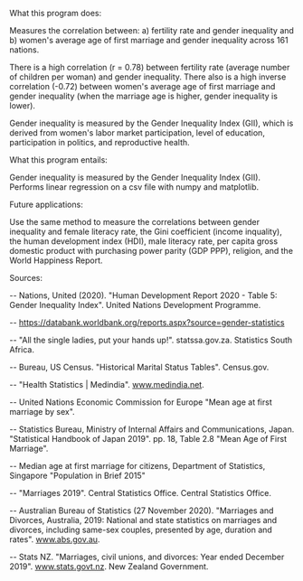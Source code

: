 What this program does: 

Measures the correlation between: a) fertility rate and gender inequality and b) women's average age of first marriage and gender inequality across 161 nations. 

There is a high correlation (r = 0.78) between fertility rate (average number of children per woman) and gender inequality. There also is a high inverse correlation (-0.72) between women's average age of first marriage and gender inequality (when the marriage age is higher, gender inequality is lower). 

Gender inequality is measured by the Gender Inequality Index (GII), which is derived from women's labor market participation, level of education, participation in politics, and reproductive health. 


What this program entails: 

Gender inequality is measured by the Gender Inequality Index (GII). Performs linear regression on a csv file with numpy and matplotlib. 


Future applications: 

Use the same method to measure the correlations between gender inequality and female literacy rate, the Gini coefficient (income inquality), the human development index (HDI), male literacy rate, per capita gross domestic product with purchasing power parity (GDP PPP), religion, and the World Happiness Report. 


Sources: 

-- Nations, United (2020). "Human Development Report 2020 - Table 5: Gender Inequality Index". United Nations Development Programme. 

-- https://databank.worldbank.org/reports.aspx?source=gender-statistics

--  "All the single ladies, put your hands up!". statssa.gov.za. Statistics South Africa. 

--  Bureau, US Census. "Historical Marital Status Tables". Census.gov.

-- "Health Statistics | Medindia". www.medindia.net.

-- United Nations Economic Commission for Europe "Mean age at first marriage by sex". 

-- Statistics Bureau, Ministry of Internal Affairs and Communications, Japan. "Statistical Handbook of Japan 2019". pp. 18, Table 2.8 "Mean Age of First Marriage".

-- Median age at first marriage for citizens, Department of Statistics, Singapore "Population in Brief 2015"

-- "Marriages 2019". Central Statistics Office. Central Statistics Office.

-- Australian Bureau of Statistics (27 November 2020). "Marriages and Divorces, Australia, 2019: National and state statistics on marriages and divorces, including same-sex couples, presented by age, duration and rates". www.abs.gov.au. 

-- Stats NZ. "Marriages, civil unions, and divorces: Year ended December 2019". www.stats.govt.nz. New Zealand Government. 
